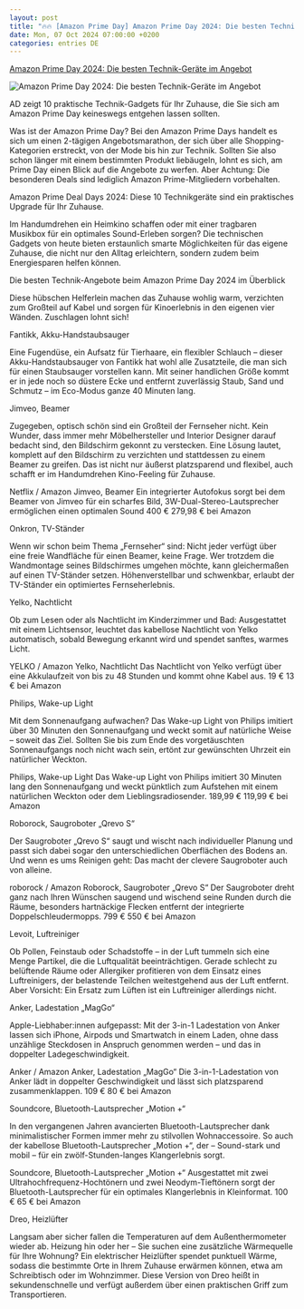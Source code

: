 ```yaml
---
layout: post
title: "🔥🔥 [Amazon Prime Day] Amazon Prime Day 2024: Die besten Technik-Geräte im Angebot"
date: Mon, 07 Oct 2024 07:00:00 +0200
categories: entries DE
---
```

[Amazon Prime Day 2024: Die besten Technik-Geräte im Angebot](https://www.ad-magazin.de/artikel/amazon-prime-day-2024-technik)

![Amazon Prime Day 2024: Die besten Technik-Geräte im Angebot](https://assets.ad-magazin.de/photos/60f6ec3b602ca619192952db/16:9/w_1280,c_limit/Portable_Home_Speaker_in_Schwarzjpg.jpg)

AD zeigt 10 praktische Technik-Gadgets für Ihr Zuhause, die Sie sich am Amazon Prime Day keineswegs entgehen lassen sollten.

Was ist der Amazon Prime Day? Bei den Amazon Prime Days handelt es sich um einen 2-tägigen Angebotsmarathon, der sich über alle Shopping-Kategorien erstreckt, von der Mode bis hin zur Technik. Sollten Sie also schon länger mit einem bestimmten Produkt liebäugeln, lohnt es sich, am Prime Day einen Blick auf die Angebote zu werfen. Aber Achtung: Die besonderen Deals sind lediglich Amazon Prime-Mitgliedern vorbehalten.

Amazon Prime Deal Days 2024: Diese 10 Technikgeräte sind ein praktisches Upgrade für Ihr Zuhause.

Im Handumdrehen ein Heimkino schaffen oder mit einer tragbaren Musikbox für ein optimales Sound-Erleben sorgen? Die technischen Gadgets von heute bieten erstaunlich smarte Möglichkeiten für das eigene Zuhause, die nicht nur den Alltag erleichtern, sondern zudem beim Energiesparen helfen können.

Die besten Technik-Angebote beim Amazon Prime Day 2024 im Überblick

Diese hübschen Helferlein machen das Zuhause wohlig warm, verzichten zum Großteil auf Kabel und sorgen für Kinoerlebnis in den eigenen vier Wänden. Zuschlagen lohnt sich!

Fantikk, Akku-Handstaubsauger

Eine Fugendüse, ein Aufsatz für Tierhaare, ein flexibler Schlauch – dieser Akku-Handstaubsauger von Fantikk hat wohl alle Zusatzteile, die man sich für einen Staubsauger vorstellen kann. Mit seiner handlichen Größe kommt er in jede noch so düstere Ecke und entfernt zuverlässig Staub, Sand und Schmutz – im Eco-Modus ganze 40 Minuten lang.

Jimveo, Beamer

Zugegeben, optisch schön sind ein Großteil der Fernseher nicht. Kein Wunder, dass immer mehr Möbelhersteller und Interior Designer darauf bedacht sind, den Bildschirm gekonnt zu verstecken. Eine Lösung lautet, komplett auf den Bildschirm zu verzichten und stattdessen zu einem Beamer zu greifen. Das ist nicht nur äußerst platzsparend und flexibel, auch schafft er im Handumdrehen Kino-Feeling für Zuhause.

Netflix / Amazon Jimveo, Beamer Ein integrierter Autofokus sorgt bei dem Beamer von Jimveo für ein scharfes Bild, 3W-Dual-Stereo-Lautsprecher ermöglichen einen optimalen Sound 400 € 279,98 € bei Amazon

Onkron, TV-Ständer

Wenn wir schon beim Thema „Fernseher“ sind: Nicht jeder verfügt über eine freie Wandfläche für einen Beamer, keine Frage. Wer trotzdem die Wandmontage seines Bildschirmes umgehen möchte, kann gleichermaßen auf einen TV-Ständer setzen. Höhenverstellbar und schwenkbar, erlaubt der TV-Ständer ein optimiertes Fernseherlebnis.

Yelko, Nachtlicht

Ob zum Lesen oder als Nachtlicht im Kinderzimmer und Bad: Ausgestattet mit einem Lichtsensor, leuchtet das kabellose Nachtlicht von Yelko automatisch, sobald Bewegung erkannt wird und spendet sanftes, warmes Licht.

YELKO / Amazon Yelko, Nachtlicht Das Nachtlicht von Yelko verfügt über eine Akkulaufzeit von bis zu 48 Stunden und kommt ohne Kabel aus. 19 € 13 € bei Amazon

Philips, Wake-up Light

Mit dem Sonnenaufgang aufwachen? Das Wake-up Light von Philips imitiert über 30 Minuten den Sonnenaufgang und weckt somit auf natürliche Weise – soweit das Ziel. Sollten Sie bis zum Ende des vorgetäuschten Sonnenaufgangs noch nicht wach sein, ertönt zur gewünschten Uhrzeit ein natürlicher Weckton.

Philips, Wake-up Light Das Wake-up Light von Philips imitiert 30 Minuten lang den Sonnenaufgang und weckt pünktlich zum Aufstehen mit einem natürlichen Weckton oder dem Lieblingsradiosender. 189,99 € 119,99 € bei Amazon

Roborock, Saugroboter „Qrevo S“

Der Saugroboter „Qrevo S“ saugt und wischt nach individueller Planung und passt sich dabei sogar den unterschiedlichen Oberflächen des Bodens an. Und wenn es ums Reinigen geht: Das macht der clevere Saugroboter auch von alleine.

roborock / Amazon Roborock, Saugroboter „Qrevo S“ Der Saugroboter dreht ganz nach Ihren Wünschen saugend und wischend seine Runden durch die Räume, besonders hartnäckige Flecken entfernt der integrierte Doppelschleudermopps. 799 € 550 € bei Amazon

Levoit, Luftreiniger

Ob Pollen, Feinstaub oder Schadstoffe – in der Luft tummeln sich eine Menge Partikel, die die Luftqualität beeinträchtigen. Gerade schlecht zu belüftende Räume oder Allergiker profitieren von dem Einsatz eines Luftreinigers, der belastende Teilchen weitestgehend aus der Luft entfernt. Aber Vorsicht: Ein Ersatz zum Lüften ist ein Luftreiniger allerdings nicht.

Anker, Ladestation „MagGo“

Apple-Liebhaber:innen aufgepasst: Mit der 3-in-1 Ladestation von Anker lassen sich iPhone, Airpods und Smartwatch in einem Laden, ohne dass unzählige Steckdosen in Anspruch genommen werden – und das in doppelter Ladegeschwindigkeit.

Anker / Amazon Anker, Ladestation „MagGo“ Die 3-in-1-Ladestation von Anker lädt in doppelter Geschwindigkeit und lässt sich platzsparend zusammenklappen. 109 € 80 € bei Amazon

Soundcore, Bluetooth-Lautsprecher „Motion +“

In den vergangenen Jahren avancierten Bluetooth-Lautsprecher dank minimalistischer Formen immer mehr zu stilvollen Wohnaccessoire. So auch der kabellose Bluetooth-Lautsprecher „Motion +“, der – Sound-stark und mobil – für ein zwölf-Stunden-langes Klangerlebnis sorgt.

Soundcore, Bluetooth-Lautsprecher „Motion +“ Ausgestattet mit zwei Ultrahochfrequenz-Hochtönern und zwei Neodym-Tieftönern sorgt der Bluetooth-Lautsprecher für ein optimales Klangerlebnis in Kleinformat. 100 € 65 € bei Amazon

Dreo, Heizlüfter

Langsam aber sicher fallen die Temperaturen auf dem Außenthermometer wieder ab. Heizung hin oder her – Sie suchen eine zusätzliche Wärmequelle für Ihre Wohnung? Ein elektrischer Heizlüfter spendet punktuell Wärme, sodass die bestimmte Orte in Ihrem Zuhause erwärmen können, etwa am Schreibtisch oder im Wohnzimmer. Diese Version von Dreo heißt in sekundenschnelle und verfügt außerdem über einen praktischen Griff zum Transportieren.

